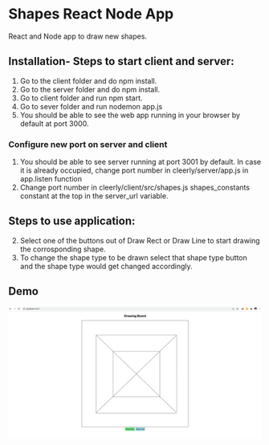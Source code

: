 # Shapes React Node App
React and Node app to draw new shapes.

## Installation- Steps to start client and server:

1. Go to the client folder and do npm install.
2. Go to the server folder and do npm install.
3. Go to client folder and run npm start.
4. Go to sever folder and run nodemon app.js
5. You should be able to see the web app running in your browser by default at port 3000.

### Configure new port on server and client 
1. You should be able to see server running at port 3001 by default. In case it is already occupied, change port number in cleerly/server/app.js  in app.listen function 
2. Change port number in cleerly/client/src/shapes.js shapes_constants constant at the top in the server_url variable.


## Steps to use application:

2. Select one of the buttons out of Draw Rect or Draw Line to start drawing the corrosponding shape.
3. To change the shape type to be drawn select that shape type button and the shape type would get changed accordingly.

## Demo
![alt image](https://github.com/iamneetuk/shapes-app/blob/main/demo.png?raw=true)
